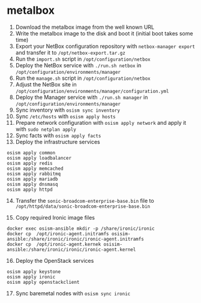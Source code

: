# metalbox

1. Download the metalbox image from the well known URL
2. Write the metalbox image to the disk and boot it (initial boot takes some time)
3. Export your NetBox configuration repository with `netbox-manager export`
   and transfer it to `/opt/netbox-export.tar.gz`
4. Run the `import.sh` script in `/opt/configuration/netbox`
5. Deploy the NetBox service with `./run.sh netbox` in `/opt/configuration/environments/manager`
6. Run the `manage.sh` script in `/opt/configuration/netbox`
7. Adjust the NetBox site in `/opt/configuration/environments/manager/configuration.yml`
8. Deploy the Manager service with `./run.sh manager` in `/opt/configuration/environments/manager`
9. Sync inventory with `osism sync inventory`
10. Sync `/etc/hosts` with `osism apply hosts`
11. Prepare network configuration with `osism apply network` and apply it with `sudo netplan apply`
12. Sync facts with `osism apply facts`
13. Deploy the infrastructure services

   ```
   osism apply common
   osism apply loadbalancer
   osism apply redis
   osism apply memcached
   osism apply rabbitmq
   osism apply mariadb
   osism apply dnsmasq
   osism apply httpd
   ```

14. Transfer the `sonic-broadcom-enterprise-base.bin` file to
    `/opt/httpd/data/sonic-broadcom-enterprise-base.bin`

15. Copy required Ironic image files

   ```
   docker exec osism-ansible mkdir -p /share/ironic/ironic
   docker cp  /opt/ironic-agent.initramfs osisim-ansible:/share/ironic/ironic/ironic-agent.initramfs
   docker cp  /opt/ironic-agent.kernek osisim-ansible:/share/ironic/ironic/ironic-agent.kernel
   ```

16. Deploy the OpenStack services

   ```
   osism apply keystone
   osism apply ironic
   osism apply openstackclient
   ```

17. Sync baremetal nodes with `osism sync ironic`
